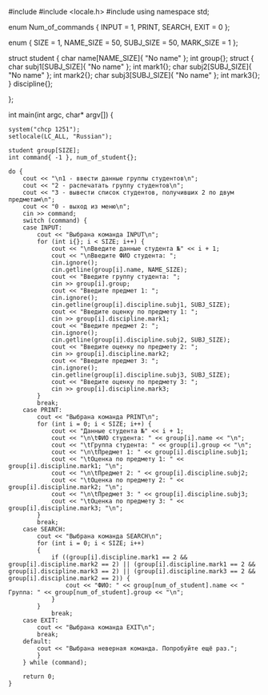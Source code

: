 #include <iostream>
#include <locale.h>
#include <cstdlib>
using namespace std;

enum Num_of_commands {
    INPUT = 1,
    PRINT,
    SEARCH,
    EXIT = 0
};

enum {
    SIZE = 1,
    NAME_SIZE = 50,
    SUBJ_SIZE = 50,
    MARK_SIZE = 1
};

struct student {
    char name[NAME_SIZE]{ "No name" };
    int group{};
    struct {
       char subj1[SUBJ_SIZE]{ "No name" };
       int mark1{};
       char subj2[SUBJ_SIZE]{ "No name" };
       int mark2{};
       char subj3[SUBJ_SIZE]{ "No name" };
       int mark3{};
    } discipline{};

};

int main(int argc, char* argv[]) {
    
    system("chcp 1251");
    setlocale(LC_ALL, "Russian");
  
    student group[SIZE];
    int command{ -1 }, num_of_student{};

    do {
        cout << "\n1 - ввести данные группы студентов\n";
        cout << "2 - распечатать группу студентов\n";
        cout << "3 - вывести список студентов, получивших 2 по двум предметам\n";
        cout << "0 - выход из меню\n";
        cin >> command;
        switch (command) {
        case INPUT:
            cout << "Выбрана команда INPUT\n";
            for (int i{}; i < SIZE; i++) {
                cout << "\nВведите данные студента №" << i + 1;
                cout << "\nВведите ФИО студента: ";
                cin.ignore();
                cin.getline(group[i].name, NAME_SIZE);
                cout << "Введите группу студента: ";
                cin >> group[i].group;
                cout << "Введите предмет 1: ";
                cin.ignore();
                cin.getline(group[i].discipline.subj1, SUBJ_SIZE);
                cout << "Введите оценку по предмету 1: ";
                cin >> group[i].discipline.mark1;
                cout << "Введите предмет 2: ";
                cin.ignore();
                cin.getline(group[i].discipline.subj2, SUBJ_SIZE);
                cout << "Введите оценку по предмету 2: ";
                cin >> group[i].discipline.mark2;
                cout << "Введите предмет 3: ";
                cin.ignore();
                cin.getline(group[i].discipline.subj3, SUBJ_SIZE);
                cout << "Введите оценку по предмету 3: ";
                cin >> group[i].discipline.mark3;
            }
            break;
        case PRINT:
            cout << "Выбрана команда PRINT\n";
            for (int i = 0; i < SIZE; i++) {
                cout << "Данные студента №" << i + 1;
                cout << "\n\tФИО студента: " << group[i].name << "\n";
                cout << "\tГруппа студента: " << group[i].group << "\n";
                cout << "\n\tПредмет 1: " << group[i].discipline.subj1;
                cout << "\tОценка по предмету 1: " << group[i].discipline.mark1; "\n";
                cout << "\n\tПредмет 2: " << group[i].discipline.subj2;
                cout << "\tОценка по предмету 2: " << group[i].discipline.mark2; "\n";
                cout << "\n\tПредмет 3: " << group[i].discipline.subj3;
                cout << "\tОценка по предмету 3: " << group[i].discipline.mark3; "\n";
            }
            break;
        case SEARCH:
            cout << "Выбрана команда SEARCH\n";
            for (int i = 0; i < SIZE; i++)
            {
                if ((group[i].discipline.mark1 == 2 && group[i].discipline.mark2 == 2) || (group[i].discipline.mark1 == 2 && group[i].discipline.mark3 == 2) || (group[i].discipline.mark3 == 2 && group[i].discipline.mark2 == 2)) {
                    cout << "ФИО: " << group[num_of_student].name << " Группа: " << group[num_of_student].group << "\n";
                }
            }
                break;
        case EXIT:
            cout << "Выбрана команда EXIT\n";
            break;
        default:
            cout << "Выбрана неверная команда. Попробуйте ещё раз.";
            }
        } while (command);

        return 0;
    }
